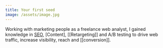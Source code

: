 ```yaml
---
title: Your first seed
image: /assets/image.jpg
---
```


Working with marketing people as a freelance web analyst, I gained knowledge in [SEO](/seo), [Content], [[Retargeting]] and A/B testing to drive web traffic, increase visibility, reach and [[conversion]]. 



